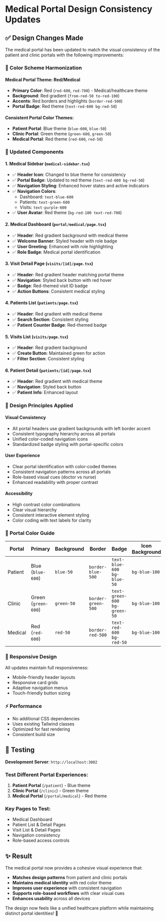 # Medical Portal Design Consistency Updates

## ✅ Design Changes Made

The medical portal has been updated to match the visual consistency of the patient and clinic portals with the following improvements:

### **🎨 Color Scheme Harmonization**

#### **Medical Portal Theme: Red/Medical**
- **Primary Color**: Red (`red-600`, `red-700`) - Medical/healthcare theme
- **Background**: Red gradient (`from-red-50 to-red-100`) 
- **Accents**: Red borders and highlights (`border-red-500`)
- **Portal Badge**: Red theme (`text-red-600 bg-red-50`)

#### **Consistent Portal Color Themes:**
- **Patient Portal**: Blue theme (`blue-600`, `blue-50`)
- **Clinic Portal**: Green theme (`green-600`, `green-50`) 
- **Medical Portal**: Red theme (`red-600`, `red-50`)

### **🔧 Updated Components**

#### **1. Medical Sidebar (`medical-sidebar.tsx`)**
- ✅ **Header Icon**: Changed to blue theme for consistency
- ✅ **Portal Badge**: Updated to red theme (`text-red-600 bg-red-50`)
- ✅ **Navigation Styling**: Enhanced hover states and active indicators
- ✅ **Navigation Colors**: 
  - Dashboard: `text-blue-600`
  - Patients: `text-green-600` 
  - Visits: `text-purple-600`
- ✅ **User Avatar**: Red theme (`bg-red-100 text-red-700`)

#### **2. Medical Dashboard (`portal/medical/page.tsx`)**
- ✅ **Header**: Red gradient background with medical theme
- ✅ **Welcome Banner**: Styled header with role badge
- ✅ **User Greeting**: Enhanced with role highlighting
- ✅ **Role Badge**: Medical portal identification

#### **3. Visit Detail Page (`visits/[id]/page.tsx`)**
- ✅ **Header**: Red gradient header matching portal theme
- ✅ **Navigation**: Styled back button with red hover
- ✅ **Badge**: Red-themed visit ID badge
- ✅ **Action Buttons**: Consistent medical styling

#### **4. Patients List (`patients/page.tsx`)**
- ✅ **Header**: Red gradient with medical theme
- ✅ **Search Section**: Consistent styling
- ✅ **Patient Counter Badge**: Red-themed badge

#### **5. Visits List (`visits/page.tsx`)**
- ✅ **Header**: Red gradient background
- ✅ **Create Button**: Maintained green for action
- ✅ **Filter Section**: Consistent styling

#### **6. Patient Detail (`patients/[id]/page.tsx`)**
- ✅ **Header**: Red gradient with medical theme
- ✅ **Navigation**: Styled back button
- ✅ **Patient Info**: Enhanced layout

### **🎯 Design Principles Applied**

#### **Visual Consistency**
- All portal headers use gradient backgrounds with left border accent
- Consistent typography hierarchy across all portals
- Unified color-coded navigation icons
- Standardized badge styling with portal-specific colors

#### **User Experience**
- Clear portal identification with color-coded themes
- Consistent navigation patterns across all portals
- Role-based visual cues (doctor vs nurse)
- Enhanced readability with proper contrast

#### **Accessibility**
- High contrast color combinations
- Clear visual hierarchy
- Consistent interactive element styling
- Color coding with text labels for clarity

### **🌈 Portal Color Guide**

| Portal | Primary | Background | Border | Badge | Icon Background |
|--------|---------|------------|---------|-------|----------------|
| Patient | Blue (`blue-600`) | `blue-50` | `border-blue-500` | `text-blue-600 bg-blue-50` | `bg-blue-100` |
| Clinic | Green (`green-600`) | `green-50` | `border-green-500` | `text-green-600 bg-green-50` | `bg-blue-100` |
| Medical | Red (`red-600`) | `red-50` | `border-red-500` | `text-red-600 bg-red-50` | `bg-blue-100` |

### **📱 Responsive Design**

All updates maintain full responsiveness:
- Mobile-friendly header layouts
- Responsive card grids
- Adaptive navigation menus
- Touch-friendly button sizing

### **⚡ Performance**

- No additional CSS dependencies
- Uses existing Tailwind classes
- Optimized for fast rendering
- Consistent build size

## 🚀 Testing

**Development Server**: `http://localhost:3002`

### Test Different Portal Experiences:
1. **Patient Portal** (`/patient`) - Blue theme
2. **Clinic Portal** (`/clinic`) - Green theme  
3. **Medical Portal** (`/portal/medical`) - Red theme

### Key Pages to Test:
- Medical Dashboard
- Patient List & Detail Pages
- Visit List & Detail Pages
- Navigation consistency
- Role-based access controls

## ✨ Result

The medical portal now provides a cohesive visual experience that:
- **Matches design patterns** from patient and clinic portals
- **Maintains medical identity** with red color theme
- **Improves user experience** with consistent navigation
- **Supports role-based workflows** with clear visual cues
- **Enhances usability** across all devices

The design now feels like a unified healthcare platform while maintaining distinct portal identities! 🏥
